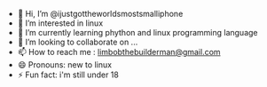- 👋 Hi, I’m @ijustgottheworldsmostsmalliphone
- 👀 I’m interested in linux
- 🌱 I’m currently learning phython and linux programming language
- 💞️ I’m looking to collaborate on ...
- 📫 How to reach me : limbobthebuilderman@gmail.com
- 😄 Pronouns: new to linux
- ⚡ Fun fact: i'm still under 18

<!---
ijustgottheworldsmostsmalliphone/ijustgottheworldsmostsmalliphone is a ✨ special ✨ repository because its `README.md` (this file) appears on your GitHub profile.
You can click the Preview link to take a look at your changes.
--->
